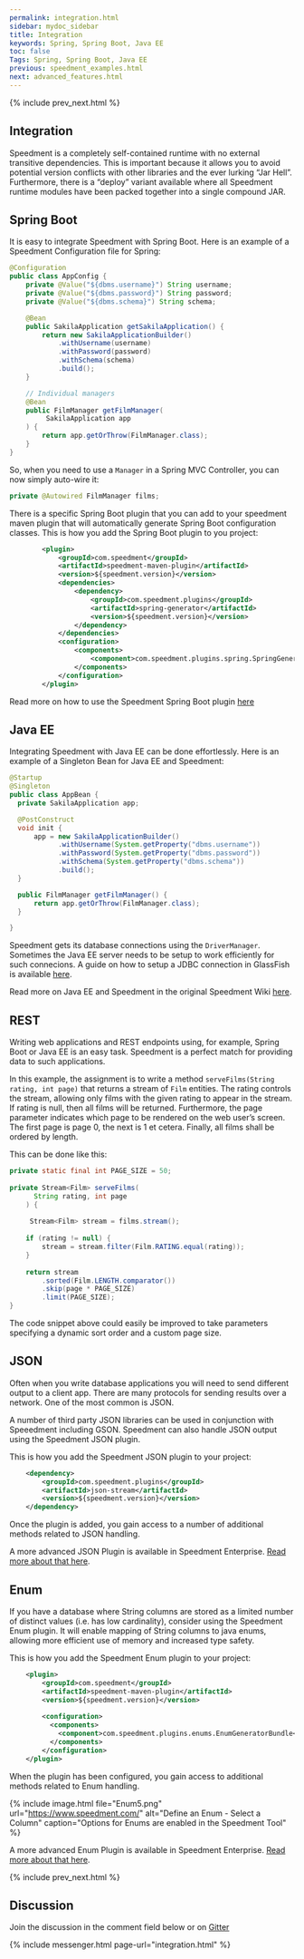 ```yaml
---
permalink: integration.html
sidebar: mydoc_sidebar
title: Integration
keywords: Spring, Spring Boot, Java EE
toc: false
Tags: Spring, Spring Boot, Java EE
previous: speedment_examples.html
next: advanced_features.html
---
```


{% include prev_next.html %}

## Integration
Speedment is a completely self-contained runtime with no external transitive dependencies. This is important because it allows you to avoid potential version conflicts with other libraries and the ever lurking “Jar Hell”. Furthermore, there is a “deploy” variant available where all Speedment runtime modules have been packed together into a single compound JAR.

## Spring Boot
It is easy to integrate Speedment with Spring Boot. Here is an example of a Speedment Configuration file for Spring:
``` java
@Configuration
public class AppConfig {
    private @Value("${dbms.username}") String username;
    private @Value("${dbms.password}") String password;
    private @Value("${dbms.schema}") String schema;

    @Bean
    public SakilaApplication getSakilaApplication() {
        return new SakilaApplicationBuilder()
            .withUsername(username)
            .withPassword(password)
            .withSchema(schema)
            .build();
    }

    // Individual managers
    @Bean
    public FilmManager getFilmManager(
         SakilaApplication app
    ) {
        return app.getOrThrow(FilmManager.class);
    }
}
```
So, when you need to use a `Manager` in a Spring MVC Controller, you can now simply auto-wire it:
``` java
private @Autowired FilmManager films;
```

There is a specific Spring Boot plugin that you can add to your speedment maven plugin that will automatically generate Spring Boot configuration classes. This is how you add the Spring Boot plugin to you project:
``` xml
        <plugin>
            <groupId>com.speedment</groupId>
            <artifactId>speedment-maven-plugin</artifactId>
            <version>${speedment.version}</version>
            <dependencies>
                <dependency>
                    <groupId>com.speedment.plugins</groupId>
                    <artifactId>spring-generator</artifactId>
                    <version>${speedment.version}</version>
                </dependency>
            </dependencies>
            <configuration>
                <components>
                    <component>com.speedment.plugins.spring.SpringGeneratorBundle</component>
                </components>
            </configuration>
        </plugin> 
```

Read more on how to use the Speedment Spring Boot plugin [here](https://github.com/speedment/speedment/wiki/Tutorial:-Speedment-Spring-Boot-Integration)


## Java EE
Integrating Speedment with Java EE can be done effortlessly. Here is an example of a Singleton Bean for Java EE and Speedment:
``` java
@Startup
@Singleton
public class AppBean {
  private SakilaApplication app;

  @PostConstruct
  void init {
      app = new SakilaApplicationBuilder()
            .withUsername(System.getProperty("dbms.username"))
            .withPassword(System.getProperty("dbms.password"))
            .withSchema(System.getProperty("dbms.schema"))
            .build();
  }

  public FilmManager getFilmManager() {
      return app.getOrThrow(FilmManager.class);
  }

}
```

Speedment gets its database connections using the `DriverManager`. Sometimes the Java EE server needs to be setup to work efficiently for such connecions.  A guide on how to setup a JDBC connection in GlassFish is available [here](https://netbeans.org/kb/docs/web/mysql-webapp.html).

Read more on Java EE and Speedment in the original Speedment Wiki [here](https://github.com/speedment/speedment/wiki/Tutorial:-Use-Speedment-with-Java-EE).

## REST
Writing web applications and REST endpoints using, for example, Spring Boot or Java EE is an easy task. Speedment is a perfect match for providing data to such applications.
 
In this example, the assignment is to write a method `serveFilms(String rating, int page)` that returns a stream of `Film` entities. The rating controls the stream, allowing only films with the given rating to appear in the stream. If rating is null, then all films will be returned. Furthermore, the page parameter indicates which page to be rendered on the web user’s screen. The first page is page 0, the next is 1 et cetera. Finally, all films shall be ordered by length.

This can be done like this:
``` java
private static final int PAGE_SIZE = 50;
 
private Stream<Film> serveFilms(
      String rating, int page
    ) {
 
     Stream<Film> stream = films.stream();
 
    if (rating != null) {
        stream = stream.filter(Film.RATING.equal(rating));
    }
 
    return stream
        .sorted(Film.LENGTH.comparator())
        .skip(page * PAGE_SIZE)
        .limit(PAGE_SIZE);
}

```
The code snippet above could easily be improved to take parameters specifying a dynamic sort order and a custom page size.

## JSON
Often when you write database applications you will need to send different output to a client app. There are many protocols for sending results over a network. One of the most common is JSON.

A number of third party JSON libraries can be used in conjunction with Speeedment including GSON. Speedment can also handle JSON output using the Speedment JSON plugin.

This is how you add the Speedment JSON plugin to your project:
``` xml
    <dependency>
        <groupId>com.speedment.plugins</groupId>
        <artifactId>json-stream</artifactId>
        <version>${speedment.version}</version>
    </dependency>
```
Once the plugin is added, you gain access to a number of additional methods related to JSON handling.

A more advanced JSON Plugin is available in Speedment Enterprise. [Read more about that here](enterprise_json#top).

## Enum
If you have a database where String columns are stored as a limited number of distinct values (i.e. has low cardinality), consider using the Speedment Enum plugin. It will enable mapping of String columns to java enums, allowing more efficient use of memory and increased type safety.

This is how you add the Speedment Enum plugin to your project:
``` xml
    <plugin>
        <groupId>com.speedment</groupId>
        <artifactId>speedment-maven-plugin</artifactId>
        <version>${speedment.version}</version>
        
        <configuration>
          <components>
            <component>com.speedment.plugins.enums.EnumGeneratorBundle</component>
          </components>
        </configuration>
    </plugin>
```

When the plugin has been configured, you gain access to additional methods related to Enum handling. 

{% include image.html file="Enum5.png" url="https://www.speedment.com/" alt="Define an Enum - Select a Column" caption="Options for Enums are enabled in the Speedment Tool" %}

A more advanced Enum Plugin is available in Speedment Enterprise. [Read more about that here](enterprise_enums#top).

{% include prev_next.html %}

## Discussion
Join the discussion in the comment field below or on [Gitter](https://gitter.im/speedment/speedment)

{% include messenger.html page-url="integration.html" %}
